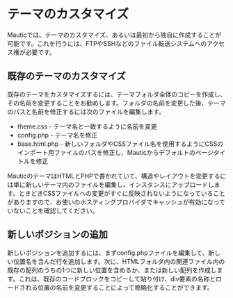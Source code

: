 # テーマのカスタマイズ

Mauticでは、テーマのカスタマイズ、あるいは最初から独自に作成することが可能です。これを行うには、FTPやSSHなどのファイル転送システムへのアクセス権が必要です。

## 既存のテーマのカスタマイズ

既存のテーマをカスタマイズするには、テーマフォルダ全体のコピーを作成し、その名前を変更することをお勧めします。フォルダの名前を変更した後、テーマのパスと名前を修正するには次のファイルを編集します。

* theme.css - テーマ名と一致するように名前を変更
* config.php - テーマ名を修正
* base.html.php - 新しいフォルダやCSSファイル名を使用するようにCSSのインポート用ファイルのパスを修正し、Mauticからデフォルトのページタイトルを修正

MauticのテーマはHTMLとPHPで書かれていて、構造やレイアウトを変更するには単に新しいテーマ内のファイルを編集し、インスタンスにアップロードします。ときどきCSSファイルへの変更がすぐに反映されないようになっていることがありますので、お使いのホスティングプロバイダでキャッシュが有効になっていないことを確認してください。

## 新しいポジションの追加

新しいポジションを追加するには、まずconfig.phpファイルを編集して、新しい位置名を含んだ行を追加します。次に、HTMLフォルダ内の関連ファイル内の既存の配列のうちの1つに新しい位置を含めるか、または新しい配列を作成します。これは、既存のコードブロックをコピーして貼り付け、div要素の名称とロードされる位置の名前を変更することによって簡略化することができます。
